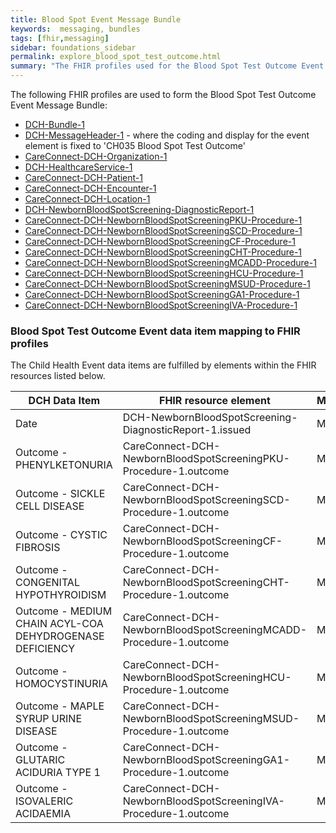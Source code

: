 ```yaml
---
title: Blood Spot Event Message Bundle
keywords:  messaging, bundles
tags: [fhir,messaging]
sidebar: foundations_sidebar
permalink: explore_blood_spot_test_outcome.html
summary: "The FHIR profiles used for the Blood Spot Test Outcome Event Message Bundle"
---
```


The following FHIR profiles are used to form the Blood Spot Test Outcome Event Message Bundle:

- [DCH-Bundle-1](https://fhir.nhs.uk/STU3/StructureDefinition/DCH-Bundle-1)
- [DCH-MessageHeader-1](https://fhir.nhs.uk/STU3/StructureDefinition/DCH-MessageHeader-1) - where the coding and display for the event element is fixed to 'CH035 Blood Spot Test Outcome'
- [CareConnect-DCH-Organization-1](https://fhir.nhs.uk/STU3/StructureDefinition/CareConnect-DCH-Organization-1)
- [DCH-HealthcareService-1](https://fhir.nhs.uk/STU3/StructureDefinition/DCH-HealthcareService-1)
- [CareConnect-DCH-Patient-1](https://fhir.nhs.uk/STU3/StructureDefinition/CareConnect-DCH-Patient-1)
- [CareConnect-DCH-Encounter-1](https://fhir.nhs.uk/STU3/StructureDefinition/CareConnect-DCH-Encounter-1)
- [CareConnect-DCH-Location-1](https://fhir.nhs.uk/STU3/StructureDefinition/CareConnect-DCH-Location-1)
- [DCH-NewbornBloodSpotScreening-DiagnosticReport-1](https://fhir.nhs.uk/STU3/StructureDefinition/DCH-NewbornBloodSpotScreening-DiagnosticReport-1)
- [CareConnect-DCH-NewbornBloodSpotScreeningPKU-Procedure-1](https://fhir.nhs.uk/STU3/StructureDefinition/CareConnect-DCH-NewbornBloodSpotScreeningPKU-Procedure-1)
- [CareConnect-DCH-NewbornBloodSpotScreeningSCD-Procedure-1](https://fhir.nhs.uk/STU3/StructureDefinition/CareConnect-DCH-NewbornBloodSpotScreeningSCD-Procedure-1)
- [CareConnect-DCH-NewbornBloodSpotScreeningCF-Procedure-1](https://fhir.nhs.uk/STU3/StructureDefinition/CareConnect-DCH-NewbornBloodSpotScreeningCF-Procedure-1)
- [CareConnect-DCH-NewbornBloodSpotScreeningCHT-Procedure-1](https://fhir.nhs.uk/STU3/StructureDefinition/CareConnect-DCH-NewbornBloodSpotScreeningCHT-Procedure-1)
- [CareConnect-DCH-NewbornBloodSpotScreeningMCADD-Procedure-1](https://fhir.nhs.uk/STU3/StructureDefinition/CareConnect-DCH-NewbornBloodSpotScreeningMCADD-Procedure-1)
- [CareConnect-DCH-NewbornBloodSpotScreeningHCU-Procedure-1](https://fhir.nhs.uk/STU3/StructureDefinition/CareConnect-DCH-NewbornBloodSpotScreeningHCU-Procedure-1)
- [CareConnect-DCH-NewbornBloodSpotScreeningMSUD-Procedure-1](https://fhir.nhs.uk/STU3/StructureDefinition/CareConnect-DCH-NewbornBloodSpotScreeningMSUD-Procedure-1)
- [CareConnect-DCH-NewbornBloodSpotScreeningGA1-Procedure-1](https://fhir.nhs.uk/STU3/StructureDefinition/CareConnect-DCH-NewbornBloodSpotScreeningGA1-Procedure-1)
- [CareConnect-DCH-NewbornBloodSpotScreeningIVA-Procedure-1](https://fhir.nhs.uk/STU3/StructureDefinition/CareConnect-DCH-NewbornBloodSpotScreeningIVA-Procedure-1)


### Blood Spot Test Outcome Event data item mapping to FHIR profiles ###

The Child Health Event data items are fulfilled by elements within the FHIR resources listed below.

| DCH Data Item                                            | FHIR resource element             | Mandatory/Required/Optional |
|----------------------------------------------------------|-----------------------------------|-----------------------------|
| Date                                                     | DCH-NewbornBloodSpotScreening-DiagnosticReport-1.issued     | Mandatory                   |
| Outcome - PHENYLKETONURIA                                | CareConnect-DCH-NewbornBloodSpotScreeningPKU-Procedure-1.outcome | Mandatory                   |
| Outcome - SICKLE CELL DISEASE                            | CareConnect-DCH-NewbornBloodSpotScreeningSCD-Procedure-1.outcome | Mandatory                   |
| Outcome - CYSTIC FIBROSIS                                | CareConnect-DCH-NewbornBloodSpotScreeningCF-Procedure-1.outcome | Mandatory                   |
| Outcome - CONGENITAL HYPOTHYROIDISM                      | CareConnect-DCH-NewbornBloodSpotScreeningCHT-Procedure-1.outcome | Mandatory                   |
| Outcome - MEDIUM CHAIN ACYL-COA DEHYDROGENASE DEFICIENCY | CareConnect-DCH-NewbornBloodSpotScreeningMCADD-Procedure-1.outcome | Mandatory                   |
| Outcome - HOMOCYSTINURIA                                 | CareConnect-DCH-NewbornBloodSpotScreeningHCU-Procedure-1.outcome | Mandatory                   |
| Outcome - MAPLE SYRUP URINE DISEASE                      | CareConnect-DCH-NewbornBloodSpotScreeningMSUD-Procedure-1.outcome | Mandatory                   |
| Outcome - GLUTARIC ACIDURIA TYPE 1                       | CareConnect-DCH-NewbornBloodSpotScreeningGA1-Procedure-1.outcome | Mandatory                   |
| Outcome - ISOVALERIC ACIDAEMIA                            | CareConnect-DCH-NewbornBloodSpotScreeningIVA-Procedure-1.outcome | Mandatory                   |

